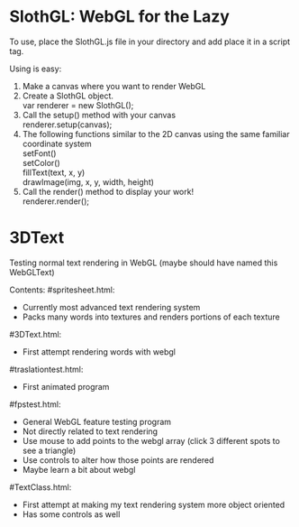 # SlothGL: WebGL for the Lazy
To use, place the SlothGL.js file in your directory and add place it in a script tag.

Using is easy:<br />
1) Make a canvas where you want to render WebGL <br />
2) Create a SlothGL object. <br />
 var renderer = new SlothGL();<br />
3) Call the setup() method with your canvas <br />
 renderer.setup(canvas);<br />
4) The following functions similar to the 2D canvas using the same familiar coordinate system <br />
 setFont()<br />
 setColor()<br />
 fillText(text, x, y)<br />
 drawImage(img, x, y, width, height)<br />
5) Call the render() method to display your work! <br />
 renderer.render();

# 3DText
Testing normal text rendering in WebGL
(maybe should have named this WebGLText)

Contents:
#spritesheet.html:
- Currently most advanced text rendering system
- Packs many words into textures and renders portions of each texture


#3DText.html:
- First attempt rendering words with webgl


#traslationtest.html:
- First animated program


#fpstest.html:
- General WebGL feature testing program
- Not directly related to text rendering
- Use mouse to add points to the webgl array
    (click 3 different spots to see a triangle)
- Use controls to alter how those points are rendered
- Maybe learn a bit about webgl


#TextClass.html:
- First attempt at making my text rendering system more object oriented
- Has some controls as well
